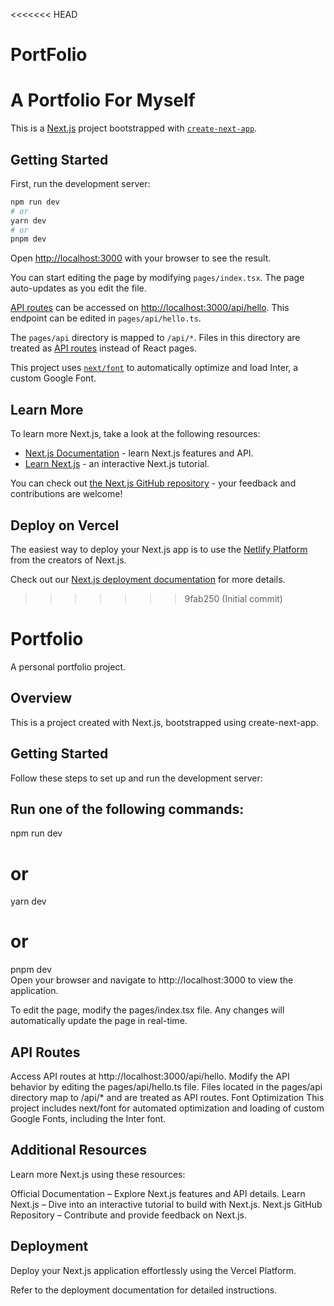 <<<<<<< HEAD
# PortFolio
A Portfolio For Myself
=======
This is a [Next.js](https://nextjs.org/) project bootstrapped with [`create-next-app`](https://github.com/vercel/next.js/tree/canary/packages/create-next-app).

## Getting Started

First, run the development server:

```bash
npm run dev
# or
yarn dev
# or
pnpm dev
```

Open [http://localhost:3000](http://localhost:3000) with your browser to see the result.

You can start editing the page by modifying `pages/index.tsx`. The page auto-updates as you edit the file.

[API routes](https://nextjs.org/docs/api-routes/introduction) can be accessed on [http://localhost:3000/api/hello](http://localhost:3000/api/hello). This endpoint can be edited in `pages/api/hello.ts`.

The `pages/api` directory is mapped to `/api/*`. Files in this directory are treated as [API routes](https://nextjs.org/docs/api-routes/introduction) instead of React pages.

This project uses [`next/font`](https://nextjs.org/docs/basic-features/font-optimization) to automatically optimize and load Inter, a custom Google Font.

## Learn More

To learn more  Next.js, take a look at the following resources:

- [Next.js Documentation](https://nextjs.org/docs) - learn  Next.js features and API.
- [Learn Next.js](https://nextjs.org/learn) - an interactive Next.js tutorial.

You can check out [the Next.js GitHub repository](https://github.com/netlify/next.js/) - your feedback and contributions are welcome!

## Deploy on Vercel

The easiest way to deploy your Next.js app is to use the [Netlify Platform](https://netlify.com/new?utm_medium=default-template&filter=next.js&utm_source=create-next-app&utm_campaign=create-next-app-readme) from the creators of Next.js.

Check out our [Next.js deployment documentation](https://nextjs.org/docs/deployment) for more details.
>>>>>>> 9fab250 (Initial commit)
# Portfolio
A personal portfolio project.

## Overview
This is a project created with Next.js, bootstrapped using create-next-app.

## Getting Started
Follow these steps to set up and run the development server:

## Run one of the following commands:

npm run dev  
# or  
yarn dev  
# or  
pnpm dev  
Open your browser and navigate to http://localhost:3000 to view the application.

To edit the page, modify the pages/index.tsx file. Any changes will automatically update the page in real-time.

## API Routes

Access API routes at http://localhost:3000/api/hello.
Modify the API behavior by editing the pages/api/hello.ts file.
Files located in the pages/api directory map to /api/* and are treated as API routes.
Font Optimization
This project includes next/font for automated optimization and loading of custom Google Fonts, including the Inter font.

## Additional Resources
Learn more  Next.js using these resources:

Official Documentation – Explore Next.js features and API details.
Learn Next.js – Dive into an interactive tutorial to build with Next.js.
Next.js GitHub Repository – Contribute and provide feedback on Next.js.

## Deployment
Deploy your Next.js application effortlessly using the Vercel Platform.

Refer to the deployment documentation for detailed instructions.
